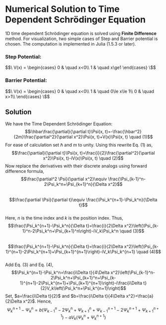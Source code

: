 # Numerical Solution to Time Dependent Schrödinger Equation
1D time dependent Schrödinger equation is solved using **Finite Difference** method. For visualization, two simple cases of Step and Barrier potential is chosen. The computation is implemented in Julia (1.5.3 or later).  
### Step Potential:  
$$\ V(x) =
  \begin{cases}
    0       & \quad x<0\\
    1  & \quad x\ge1
  \end{cases}
\$$
### Barrier Potential:  
$$\ V(x) =
  \begin{cases}
    0       & \quad x<0\\
    1  & \quad 0\le x\le 1\\
    0       & \quad x>1\\
  \end{cases}
\$$
## Solution  
We have the Time Dependent Schrödinger Equation:  
$$i\hbar\frac{\partial}{\partial t}\Psi(x, t)=-\frac{\hbar^2}{2m}\frac{\partial^2}{\partial x^2}\Psi(x, t)+V(x)\Psi(x, t) \quad (1)$$
For ease of calculation set $\hbar$ and $m$ to unity. Using this rewrite Eq. (1) as,  
$$\frac{\partial}{\partial t}\Psi(x, t)=\frac{i}{2}\frac{\partial^2}{\partial x^2}\Psi(x, t)-iV(x)\Psi(x, t) \quad (2)$$
Now replace the derivatives with their discrete analogs using forward difference formula,   
$$\frac{\partial^2 \Psi}{\partial x^2}\equiv \frac{\Psi_{k-1}^n-2\Psi_k^n+\Psi_{k+1}^n}{\Delta x^2}$$  
$$\frac{\partial \Psi}{\partial t}\equiv \frac{\Psi_k^{n+1}-\Psi_k^n}{\Delta t}$$  
Here, $n$ is the time index and $k$ is the position index. Thus,  
$$\frac{\Psi_k^{n+1}-\Psi_k^n}{\Delta t}=\frac{i}{2\Delta x^2}\left(\Psi_{k-1}^n-2\Psi_k^n+\Psi_{k+1}^n\right)-iV_k\Psi_k^n \quad (3)$$  
$$\frac{\Psi_k^{n+1}-\Psi_k^n}{\Delta t}=\frac{i}{2\Delta x^2}\left(\Psi_{k-1}^{n+1}-2\Psi_k^{n+1}+\Psi_{k+1}^{n+1}\right)-iV_k\Psi_k^{n+1} \quad (4)$$  
Add Eq. (3) and Eq. (4),  
$$\Psi_k^{n+1}-\Psi_k^n=\frac{i\Delta t}{4\Delta x^2}\left(\Psi_{k-1}^n-2\Psi_k^n+\Psi_{k+1}^n+\Psi_{k-1}^{n+1}-2\Psi_k^{n+1}+\Psi_{k+1}^{n+1}\right)-i\frac{i\Delta t}{2}V_k\left(\Psi_k^n+\Psi_k^{n+1}\right)$$
Set, $a=\frac{i\Delta t}{2}$ and $b=\frac{i\Delta t}{4\Delta x^2}=\frac{a}{2\Delta x^2}$. Hence,
$$\Psi_k^{n+1}-\Psi_k^n=b\left(\Psi_{k-1}^n-2\Psi_k^n+\Psi_{k+1}^n+\Psi_{k-1}^{n+1}-2\Psi_k^{n+1}+\Psi_{k+1}^{n+1}\right)-aV_k\left(\Psi_k^n+\Psi_k^{n+1}\right)$$
